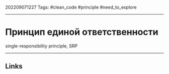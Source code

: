 202209071227
Tags: #clean_code #principle #need_to_explore 

---

# Принцип единой ответственности

single-responsibility principle, SRP


---
## Links